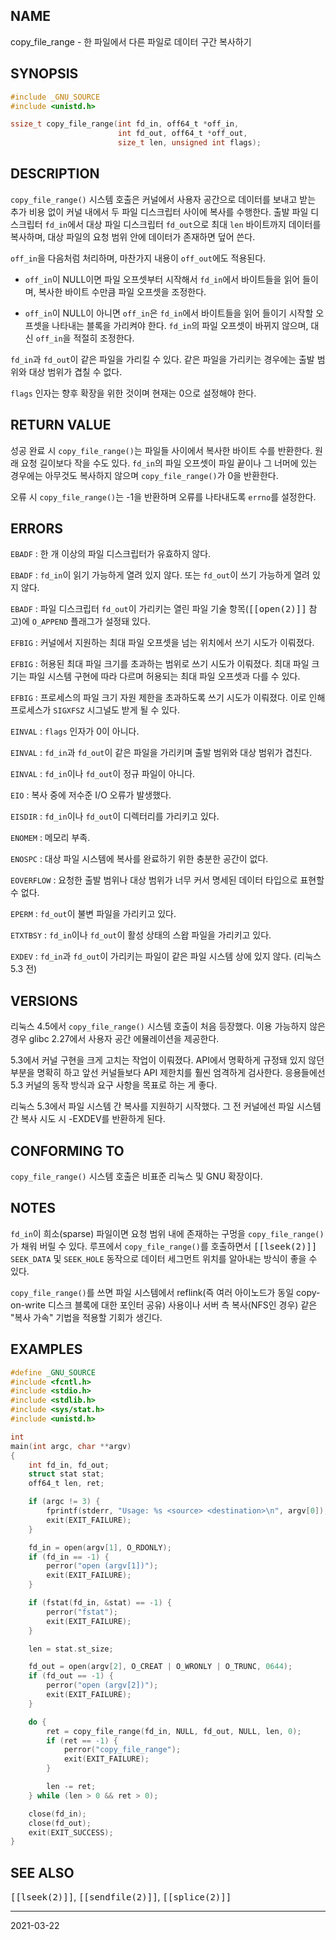 ## NAME

copy_file_range - 한 파일에서 다른 파일로 데이터 구간 복사하기

## SYNOPSIS

```c
#include _GNU_SOURCE
#include <unistd.h>

ssize_t copy_file_range(int fd_in, off64_t *off_in,
                        int fd_out, off64_t *off_out,
                        size_t len, unsigned int flags);
```

## DESCRIPTION

`copy_file_range()` 시스템 호출은 커널에서 사용자 공간으로 데이터를 보내고 받는 추가 비용 없이 커널 내에서 두 파일 디스크립터 사이에 복사를 수행한다. 출발 파일 디스크립터 `fd_in`에서 대상 파일 디스크립터 `fd_out`으로 최대 `len` 바이트까지 데이터를 복사하며, 대상 파일의 요청 범위 안에 데이터가 존재하면 덮어 쓴다.

`off_in`을 다음처럼 처리하며, 마찬가지 내용이 `off_out`에도 적용된다.

* `off_in`이 NULL이면 파일 오프셋부터 시작해서 `fd_in`에서 바이트들을 읽어 들이며, 복사한 바이트 수만큼 파일 오프셋을 조정한다.

* `off_in`이 NULL이 아니면 `off_in`은 `fd_in`에서 바이트들을 읽어 들이기 시작할 오프셋을 나타내는 블록을 가리켜야 한다. `fd_in`의 파일 오프셋이 바뀌지 않으며, 대신 `off_in`을 적절히 조정한다.

`fd_in`과 `fd_out`이 같은 파일을 가리킬 수 있다. 같은 파일을 가리키는 경우에는 출발 범위와 대상 범위가 겹칠 수 없다.

`flags` 인자는 향후 확장을 위한 것이며 현재는 0으로 설정해야 한다.

## RETURN VALUE

성공 완료 시 `copy_file_range()`는 파일들 사이에서 복사한 바이트 수를 반환한다. 원래 요청 길이보다 작을 수도 있다. `fd_in`의 파일 오프셋이 파일 끝이나 그 너머에 있는 경우에는 아무것도 복사하지 않으며 `copy_file_range()`가 0을 반환한다.

오류 시 `copy_file_range()`는 -1을 반환하며 오류를 나타내도록 `errno`를 설정한다.

## ERRORS

`EBADF`
:   한 개 이상의 파일 디스크립터가 유효하지 않다.

`EBADF`
:   `fd_in`이 읽기 가능하게 열려 있지 않다. 또는 `fd_out`이 쓰기 가능하게 열려 있지 않다.

`EBADF`
:   파일 디스크립터 `fd_out`이 가리키는 열린 파일 기술 항목(<tt>[[open(2)]]</tt> 참고)에 `O_APPEND` 플래그가 설정돼 있다.

`EFBIG`
:   커널에서 지원하는 최대 파일 오프셋을 넘는 위치에서 쓰기 시도가 이뤄졌다.

`EFBIG`
:   허용된 최대 파일 크기를 초과하는 범위로 쓰기 시도가 이뤄졌다. 최대 파일 크기는 파일 시스템 구현에 따라 다르며 허용되는 최대 파일 오프셋과 다를 수 있다.

`EFBIG`
:   프로세스의 파일 크기 자원 제한을 초과하도록 쓰기 시도가 이뤄졌다. 이로 인해 프로세스가 `SIGXFSZ` 시그널도 받게 될 수 있다.

`EINVAL`
:   `flags` 인자가 0이 아니다.

`EINVAL`
:   `fd_in`과 `fd_out`이 같은 파일을 가리키며 출발 범위와 대상 범위가 겹친다.

`EINVAL`
:   `fd_in`이나 `fd_out`이 정규 파일이 아니다.

`EIO`
:   복사 중에 저수준 I/O 오류가 발생했다.

`EISDIR`
:   `fd_in`이나 `fd_out`이 디렉터리를 가리키고 있다.

`ENOMEM`
:   메모리 부족.

`ENOSPC`
:   대상 파일 시스템에 복사를 완료하기 위한 충분한 공간이 없다.

`EOVERFLOW`
:   요청한 출발 범위나 대상 범위가 너무 커서 명세된 데이터 타입으로 표현할 수 없다.

`EPERM`
:   `fd_out`이 불변 파일을 가리키고 있다.

`ETXTBSY`
:   `fd_in`이나 `fd_out`이 활성 상태의 스왑 파일을 가리키고 있다.

`EXDEV`
:   `fd_in`과 `fd_out`이 가리키는 파일이 같은 파일 시스템 상에 있지 않다. (리눅스 5.3 전)

## VERSIONS

리눅스 4.5에서 `copy_file_range()` 시스템 호출이 처음 등장했다. 이용 가능하지 않은 경우 glibc 2.27에서 사용자 공간 에뮬레이션을 제공한다.

5.3에서 커널 구현을 크게 고치는 작업이 이뤄졌다. API에서 명확하게 규정돼 있지 않던 부분을 명확히 하고 앞선 커널들보다 API 제한치를 훨씬 엄격하게 검사한다. 응용들에선 5.3 커널의 동작 방식과 요구 사항을 목표로 하는 게 좋다.

리눅스 5.3에서 파일 시스템 간 복사를 지원하기 시작했다. 그 전 커널에선 파일 시스템 간 복사 시도 시 -EXDEV를 반환하게 된다.

## CONFORMING TO

`copy_file_range()` 시스템 호출은 비표준 리눅스 및 GNU 확장이다.

## NOTES

`fd_in`이 희소(sparse) 파일이면 요청 범위 내에 존재하는 구멍을 `copy_file_range()`가 채워 버릴 수 있다. 루프에서 `copy_file_range()`를 호출하면서 <tt>[[lseek(2)]]</tt> `SEEK_DATA` 및 `SEEK_HOLE` 동작으로 데이터 세그먼트 위치를 알아내는 방식이 좋을 수 있다.

`copy_file_range()`를 쓰면 파일 시스템에서 reflink(즉 여러 아이노드가 동일 copy-on-write 디스크 블록에 대한 포인터 공유) 사용이나 서버 측 복사(NFS인 경우) 같은 "복사 가속" 기법을 적용할 기회가 생긴다.

## EXAMPLES

```c
#define _GNU_SOURCE
#include <fcntl.h>
#include <stdio.h>
#include <stdlib.h>
#include <sys/stat.h>
#include <unistd.h>

int
main(int argc, char **argv)
{
    int fd_in, fd_out;
    struct stat stat;
    off64_t len, ret;

    if (argc != 3) {
        fprintf(stderr, "Usage: %s <source> <destination>\n", argv[0]);
        exit(EXIT_FAILURE);
    }

    fd_in = open(argv[1], O_RDONLY);
    if (fd_in == -1) {
        perror("open (argv[1])");
        exit(EXIT_FAILURE);
    }

    if (fstat(fd_in, &stat) == -1) {
        perror("fstat");
        exit(EXIT_FAILURE);
    }

    len = stat.st_size;

    fd_out = open(argv[2], O_CREAT | O_WRONLY | O_TRUNC, 0644);
    if (fd_out == -1) {
        perror("open (argv[2])");
        exit(EXIT_FAILURE);
    }

    do {
        ret = copy_file_range(fd_in, NULL, fd_out, NULL, len, 0);
        if (ret == -1) {
            perror("copy_file_range");
            exit(EXIT_FAILURE);
        }

        len -= ret;
    } while (len > 0 && ret > 0);

    close(fd_in);
    close(fd_out);
    exit(EXIT_SUCCESS);
}
```

## SEE ALSO

<tt>[[lseek(2)]]</tt>, <tt>[[sendfile(2)]]</tt>, <tt>[[splice(2)]]</tt>

----

2021-03-22
